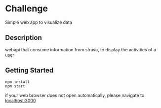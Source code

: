 # Challenge

Simple web app to visualize data

## Description

webapi that consume information from strava, to display the activities of a user

## Getting Started

```
npm install
npm start
```
if your web browser does not open automatically, please navigate to [localhost:3000](http://localhost:3000)
